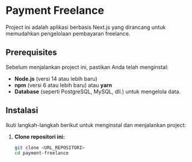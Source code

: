 # Payment Freelance

Project ini adalah aplikasi berbasis Next.js yang dirancang untuk memudahkan pengelolaan pembayaran freelance.

## Prerequisites

Sebelum menjalankan project ini, pastikan Anda telah menginstal:

- **Node.js** (versi 14 atau lebih baru)
- **npm** (versi 6 atau lebih baru) atau **yarn**
- **Database** (seperti PostgreSQL, MySQL, dll.) untuk mengelola data.

## Instalasi

Ikuti langkah-langkah berikut untuk menginstal dan menjalankan project:

1. **Clone repositori ini:**

   ```bash
   git clone <URL_REPOSITORI>
   cd payment-freelance
